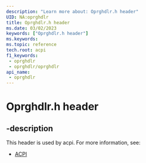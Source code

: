 ```yaml
---
description: "Learn more about: Oprghdlr.h header"
UID: NA:oprghdlr
title: Oprghdlr.h header
ms.date: 03/02/2023
keywords: ["Oprghdlr.h header"]
ms.keywords: 
ms.topic: reference
tech.root: acpi
f1_keywords:
 - oprghdlr
 - oprghdlr/oprghdlr
api_name:
 - oprghdlr
---
```


# Oprghdlr.h header

## -description

This header is used by acpi. For more information, see:

- [ACPI](../_acpi/index.md)
